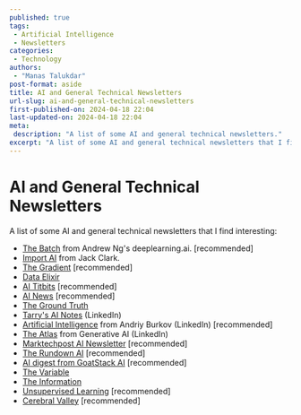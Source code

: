 ```yaml
---
published: true
tags:
 - Artificial Intelligence
 - Newsletters
categories:
 - Technology
authors:
 - "Manas Talukdar"
post-format: aside
title: AI and General Technical Newsletters
url-slug: ai-and-general-technical-newsletters
first-published-on: 2024-04-18 22:04
last-updated-on: 2024-04-18 22:04
meta:
 description: "A list of some AI and general technical newsletters."
excerpt: "A list of some AI and general technical newsletters that I find interesting"
---
```


# AI and General Technical Newsletters

A list of some AI and general technical newsletters that I find interesting:

- [The Batch](https://www.deeplearning.ai/thebatch/) from Andrew Ng's deeplearning.ai. [recommended]
- [Import AI](https://jack-clark.net/) from Jack Clark.
- [The Gradient](https://thegradient.pub/) [recommended]
- [Data Elixir](https://dataelixir.com/)
- [AI Titbits](https://www.aitidbits.ai) [recommended]
- [AI News](https://buttondown.email/ainews) [recommended]
- [The Ground Truth](https://ground-truth.beehiiv.com)
- [Tarry's AI Notes](https://www.linkedin.com/newsletters/tarry-s-ai-notes-7014965974319661056/) (LinkedIn)
- [Artificial Intelligence](https://www.linkedin.com/newsletters/artificial-intelligence-6598352935271358464/) from Andriy Burkov (LinkedIn) [recommended]
- [The Atlas](https://www.linkedin.com/newsletters/the-atlas-7075090904906149891/) from Generative AI (LinkedIn)
- [Marktechpost AI Newsletter](https://www.airesearchinsights.com) [recommended]
- [The Rundown AI](https://www.therundown.ai) [recommended]
- [AI digest from GoatStack AI](https://goatstack.ai) [recommended]
- [The Variable](https://medium.com/towards-data-science/newsletters/the-variable)
- [The Information](https://www.theinformation.com)
- [Unsupervised Learning](https://danielmiessler.com) [recommended]
- [Cerebral Valley](https://cerebralvalley.ai) [recommended]
